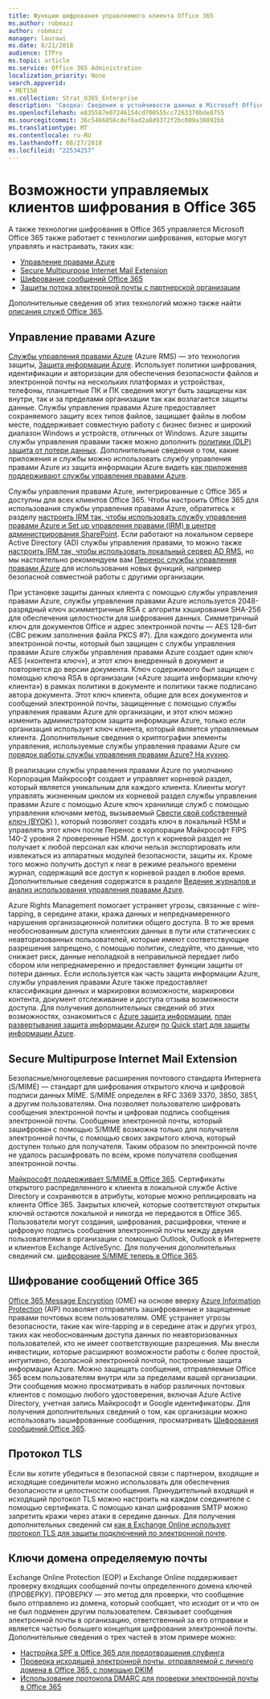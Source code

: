 ```yaml
---
title: Функции шифрования управляемого клиента Office 365
ms.author: robmazz
author: robmazz
manager: laurawi
ms.date: 8/21/2018
audience: ITPro
ms.topic: article
ms.service: Office 365 Administration
localization_priority: None
search.appverid:
- MET150
ms.collection: Strat_O365_Enterprise
description: 'Сводка: Сведения о устойчивости данных в Microsoft Office 365.'
ms.openlocfilehash: e835587e07246154cd700555cc7263370bde8755
ms.sourcegitcommit: 36c5466056cdef6ad2a8d9372f2bc009a30892bb
ms.translationtype: MT
ms.contentlocale: ru-RU
ms.lasthandoff: 08/27/2018
ms.locfileid: "22534257"
---
```

# <a name="customer-managed-encryption-features-in-office-365"></a>Возможности управляемых клиентов шифрования в Office 365

А также технологии шифрования в Office 365 управляется Microsoft Office 365 также работает с технологии шифрования, которые могут управлять и настраивать, таких как:
- [Управление правами Azure](https://docs.microsoft.com/azure/information-protection/what-is-azure-rms)
- [Secure Multipurpose Internet Mail Extension](http://blogs.technet.com/b/exchange/archive/2014/12/15/how-to-configure-s-mime-in-office-365.aspx)
- [Шифрование сообщений Office 365](http://products.office.com/en-us/exchange/office-365-message-encryption)
- [Защиты потока электронной почты с партнерской организации](https://docs.microsoft.com/exchange/mail-flow-best-practices/use-connectors-to-configure-mail-flow/set-up-connectors-for-secure-mail-flow-with-a-partner)

Дополнительные сведения об этих технологий можно также найти [описания служб Office 365](https://technet.microsoft.com/en-us/library/office-365-service-descriptions.aspx).

## <a name="azure-rights-management"></a>Управление правами Azure
[Службы управления правами Azure](https://docs.microsoft.com/azure/information-protection/what-is-azure-rms) (Azure RMS) — это технология защиты, [Защита информации Azure](https://docs.microsoft.com/information-protection/understand-explore/what-is-information-protection). Использует политики шифрования, идентификации и авторизации для обеспечения безопасности файлов и электронной почты на нескольких платформах и устройствах, телефоны, планшетные ПК и ПК сведения могут быть защищены как внутри, так и за пределами организации так как возлагается защиты данные. Службы управления правами Azure предоставляет сохраняемого защиту всех типов файлов, защищает файлы в любом месте, поддерживает совместную работу с бизнес бизнес и широкий диапазон Windows и устройств, отличных от Windows. Azure защиты службы управления правами также можно дополнить [политики (DLP) защита от потери данных](https://docs.microsoft.com/exchange/security-and-compliance/data-loss-prevention/data-loss-prevention). Дополнительные сведения о том, какие приложения и службы можно использовать службу управления правами Azure из защита информации Azure видеть [как приложения поддерживают службы управления правами Azure](https://docs.microsoft.com/information-protection/understand-explore/applications-support).

Службы управления правами Azure, интегрированные с Office 365 и доступны для всех клиентов Office 365. Чтобы настроить Office 365 для использования службы управления правами Azure, обратитесь к разделу [настроить IRM так, чтобы использовать службу управления правами Azure и Set up управления правами (IRM) в центре администрирования SharePoint](https://technet.microsoft.com/en-us/library/dn151475(v=exchg.150).aspx). Если работают на локальном сервере Active Directory (AD) службы управления правами, то можно также [настроить IRM так, чтобы использовать локальный сервер AD RMS](https://docs.microsoft.com/office365/SecurityCompliance/configure-irm-to-use-an-on-premises-ad-rms-server), но мы настоятельно рекомендуем вам [Перенос службы управления правами Azure](https://docs.microsoft.com/azure/information-protection/migrate-from-ad-rms-to-azure-rms) для использования новых функций, например безопасной совместной работы с другими организации.

При установке защиты данных клиента с помощью службы управления правами Azure, службы управления правами Azure используется 2048-разрядный ключ асимметричные RSA с алгоритм хэширования SHA-256 для обеспечения целостности для шифрования данных. Симметричный ключ для документов Office и адрес электронной почты — AES 128-бит (CBC режим заполнения файла PKCS #7). Для каждого документа или электронной почты, который был защищен с службы управления правами Azure службы управления правами Azure создает один ключ AES («контента ключ»), и этот ключ внедренный в документ и повторяется до версии документа. Ключ содержимого был защищен с помощью ключа RSA в организации («Azure защита информации ключу клиента») в рамках политики в документе и политики также подписано автора документа. Этот ключ клиента, общие для всех документов и сообщений электронной почты, защищенные с помощью службы управления правами Azure для организации, и этот ключ можно изменить администратором защита информации Azure, только если организация использует ключ клиента, который является управляемым клиента. Дополнительные сведения о криптографии элементы управления, используемые службы управления правами Azure см [порядок работы службы управления правами Azure? На кухню](https://docs.microsoft.com/information-protection/understand-explore/how-does-it-work).

В реализации службы управления правами Azure по умолчанию Корпорация Майкрософт создает и управляет корневой раздел, который является уникальным для каждого клиента. Клиенты могут управлять жизненным циклом их корневой раздел службы управления правами Azure с помощью Azure ключ хранилище служб с помощью управления ключами метод, вызываемый [Свести свой собственный ключ (BYOK)](https://docs.microsoft.com/azure/information-protection/plan-implement-tenant-key) ), который позволяет создать ключ в локальный HSM и управлять этот ключ после Перенос в корпорации Майкрософт FIPS 140-2 уровня 2 проверенные HSM. доступ к корневой раздел не получает к любой персонал как ключи нельзя экспортировать или извлекаться из аппаратных модулей безопасности, защиты их. Кроме того можно получить доступ к near в режиме реального времени журнал, содержащий все доступ к корневой раздел в любое время. Дополнительные сведения содержатся в разделе [Ведение журналов и анализ использования управления правами Azure](https://docs.microsoft.com/azure/information-protection/log-analyze-usage).

Azure Rights Management помогает устраняет угрозы, связанные с wire-tapping, в середине атаки, кража данных и непреднамеренного нарушения организационной политики общего доступа. В то же время необоснованным доступа клиентских данных в пути или статических с неавторизованных пользователей, которые имеют соответствующие разрешения запрещено, с помощью политик, следуйте, что данные, что снижает риск, данные неполадкой в неправильной передает либо сбором или непреднамеренно и предоставляет функции защиты от потери данных. Если используется как часть защита информации Azure, службы управления правами Azure также предоставляет классификации данных и маркировки возможности, маркировки контента, документ отслеживание и доступа отзыва возможности доступа. Для получения дополнительных сведений об этих возможностях, ознакомиться с [Azure защита информации](https://docs.microsoft.com/information-protection/understand-explore/what-is-information-protection), [план развертывания защита информации Azure](https://docs.microsoft.com/information-protection/plan-design/deployment-roadmap)и [по Quick start для защиты информации Azure](https://docs.microsoft.com/information-protection/get-started/infoprotect-quick-start-tutorial).

## <a name="secure-multipurpose-internet-mail-extension"></a>Secure Multipurpose Internet Mail Extension
Безопасные/многоцелевые расширения почтового стандарта Интернета (S/MIME) — стандарт для шифрования открытого ключа и цифровой подписи данных MIME. S/MIME определен в RFC 3369 3370, 3850, 3851, а другим пользователям. Она позволяет пользователю шифровать сообщения электронной почты и цифровая подпись сообщения электронной почты. Сообщение электронной почты, который зашифрован с помощью S/MIME возможна только для получателя электронной почты, с помощью своих закрытого ключа, который доступен только для получателя. Таким образом по электронной почте не удалось расшифровать по всем, кроме получателя сообщения электронной почты.

[Майкрософт поддерживает S/MIME в Office 365](http://blogs.technet.com/b/exchange/archive/2014/12/15/how-to-configure-s-mime-in-office-365.aspx). Сертификаты открытого распределенного к клиента в локальной службе Active Directory и сохраняются в атрибуты, которые можно реплицировать на клиента Office 365. Закрытых ключей, которые соответствуют открытых ключей остаются локальной и никогда не передаются в Office 365. Пользователи могут создания, шифрования, расшифровки, чтение и цифровую подпись сообщения электронной почты между двумя пользователями в организации с помощью Outlook, Outlook в Интернете и клиентов Exchange ActiveSync. Для получения дополнительных сведений см. [шифрование S/MIME теперь в Office 365](http://blogs.office.com/2014/02/26/smime-encryption-now-in-office-365/).

## <a name="office-365-message-encryption"></a>Шифрование сообщений Office 365
[Office 365 Message Encryption](https://products.office.com/en-us/exchange/office-365-message-encryption) (OME) на основе вверху [Azure Information Protection](https://docs.microsoft.com/information-protection/understand-explore/what-is-information-protection) (AIP) позволяет отправлять зашифрованные и защищенные правами почтовых всем пользователям. OME устраняет угрозы безопасности, такие как wire-tapping и в середине атак и других угроз, таких как необоснованным доступа данных по неавторизованных пользователей, кто не имеет соответствующие разрешения. Мы внесли инвестиции, которые расширяют возможности работы с более простой, интуитивно, безопасной электронной почтой, построенные защита информации Azure. Можно защищать сообщения, отправляемые Office 365 всем пользователям внутри или за пределами вашей организации. Эти сообщения можно просматривать в набор различных почтовых клиентов с помощью любого удостоверения, включая Azure Active Directory, учетная запись Майкрософт и Google идентификаторы. Для получения дополнительных сведений о том, как организации можно использовать зашифрованные сообщения, просматривать [Шифрования сообщений Office 365](https://support.office.com/article/F87CB016-7876-4317-AE3C-9169B311FF8A).

## <a name="transport-layer-security"></a>Протокол TLS
Если вы хотите убедиться в безопасной связи с партнером, входящие и исходящие соединители можно использовать для обеспечения безопасности и целостности сообщения. Принудительный входящий и исходящий протокол TLS можно настроить на каждом соединителе с помощью сертификата. С помощью канал шифрования SMTP можно запретить кражи через атаки в середине данных. Для получения дополнительных сведений см [как в Exchange Online использует протокол TLS для защиты подключений по электронной почте](https://support.office.com/article/How-Exchange-Online-uses-TLS-to-secure-email-connections-in-Office-365-4CDE0CDA-3430-4DC0-B489-F2C0736C929F).

## <a name="domain-keys-identified-mail"></a>Ключи домена определяемую почты
Exchange Online Protection (EOP) и Exchange Online поддерживает проверку входящих сообщений почты определенного домена ключей (ПРОВЕРКУ). ПРОВЕРКУ — это метод для проверки, что сообщение было отправлено из домена, который сообщает, что исходит от и что он не был подменен другим пользователем. Связывает сообщения электронной почты в организацию, ответственный за его отправки и является частью большего концепция шифрования электронной почты. Дополнительные сведения о трех частей в этом примере можно:
- [Настройка SPF в Office 365 для предотвращения спуфинга](https://docs.microsoft.com/office365/SecurityCompliance/set-up-spf-in-office-365-to-help-prevent-spoofing)
- [Проверка исходящей электронной почты, отправляемой с личного домена в Office 365, с помощью DKIM](https://docs.microsoft.com/office365/SecurityCompliance/use-dkim-to-validate-outbound-email)
- [Использование протокола DMARC для проверки электронной почты в Office 365](https://https://docs.microsoft.com/office365/SecurityCompliance/use-dmarc-to-validate-email)
